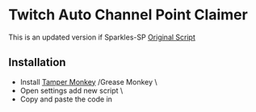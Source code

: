 # Twitch Auto Channel Point Claimer

This is an updated version if Sparkles-SP [Original Script](https://greasyfork.org/en/scripts/420411-twitch-auto-channel-point-claimer/code)

## Installation

- Install [Tamper Monkey](https://www.tampermonkey.net) /Grease Monkey \
- Open settings add new script \
- Copy and paste the code in 

